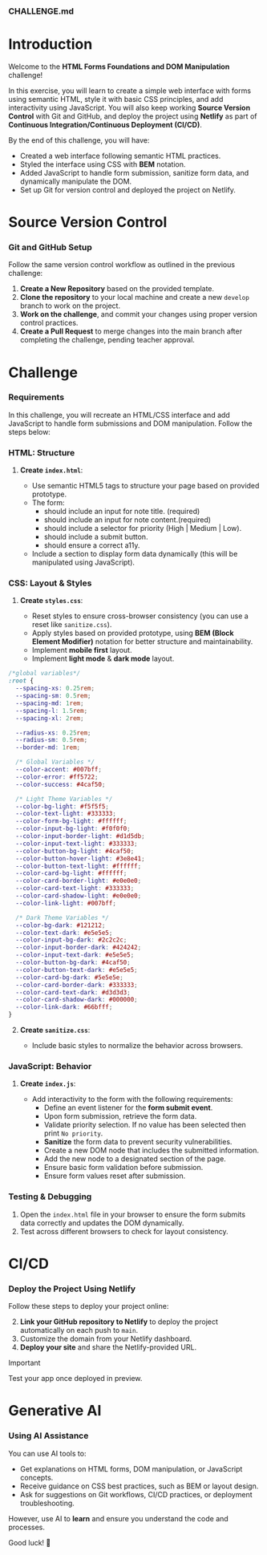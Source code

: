 ### CHALLENGE.md

# Introduction

Welcome to the **HTML Forms Foundations and DOM Manipulation** challenge!

In this exercise, you will learn to create a simple web interface with forms using semantic HTML, style it with basic CSS principles, and add interactivity using JavaScript. You will also keep working **Source Version Control** with Git and GitHub, and deploy the project using **Netlify** as part of **Continuous Integration/Continuous Deployment (CI/CD)**.

By the end of this challenge, you will have:

- Created a web interface following semantic HTML practices.
- Styled the interface using CSS with **BEM** notation.
- Added JavaScript to handle form submission, sanitize form data, and dynamically manipulate the DOM.
- Set up Git for version control and deployed the project on Netlify.

# Source Version Control

### Git and GitHub Setup

Follow the same version control workflow as outlined in the previous challenge:

1. **Create a New Repository** based on the provided template.
2. **Clone the repository** to your local machine and create a new `develop` branch to work on the project.
3. **Work on the challenge**, and commit your changes using proper version control practices.
4. **Create a Pull Request** to merge changes into the main branch after completing the challenge, pending teacher approval.

# Challenge

### Requirements

In this challenge, you will recreate an HTML/CSS interface and add JavaScript to handle form submissions and DOM manipulation. Follow the steps below:

### HTML: Structure

1. **Create `index.html`**:

   - Use semantic HTML5 tags to structure your page based on provided prototype.
   - The form:
     - should include an input for note title. (required)
     - should include an input for note content.(required)
     - should include a selector for priority (High | Medium | Low).
     - should include a submit button.
     - should ensure a correct a11y.
   - Include a section to display form data dynamically (this will be manipulated using JavaScript).

### CSS: Layout & Styles

1. **Create `styles.css`**:

   - Reset styles to ensure cross-browser consistency (you can use a reset like `sanitize.css`).
   - Apply styles based on provided prototype, using **BEM (Block Element Modifier)** notation for better structure and maintainability.
   - Implement **mobile first** layout.
   - Implement **light mode** & **dark mode** layout.

```css
/*global variables*/
:root {
  --spacing-xs: 0.25rem;
  --spacing-sm: 0.5rem;
  --spacing-md: 1rem;
  --spacing-l: 1.5rem;
  --spacing-xl: 2rem;

  --radius-xs: 0.25rem;
  --radius-sm: 0.5rem;
  --border-md: 1rem;

  /* Global Variables */
  --color-accent: #007bff;
  --color-error: #ff5722;
  --color-success: #4caf50;

  /* Light Theme Variables */
  --color-bg-light: #f5f5f5;
  --color-text-light: #333333;
  --color-form-bg-light: #ffffff;
  --color-input-bg-light: #f0f0f0;
  --color-input-border-light: #d1d5db;
  --color-input-text-light: #333333;
  --color-button-bg-light: #4caf50;
  --color-button-hover-light: #3e8e41;
  --color-button-text-light: #ffffff;
  --color-card-bg-light: #ffffff;
  --color-card-border-light: #e0e0e0;
  --color-card-text-light: #333333;
  --color-card-shadow-light: #e0e0e0;
  --color-link-light: #007bff;

  /* Dark Theme Variables */
  --color-bg-dark: #121212;
  --color-text-dark: #e5e5e5;
  --color-input-bg-dark: #2c2c2c;
  --color-input-border-dark: #424242;
  --color-input-text-dark: #e5e5e5;
  --color-button-bg-dark: #4caf50;
  --color-button-text-dark: #e5e5e5;
  --color-card-bg-dark: #5e5e5e;
  --color-card-border-dark: #333333;
  --color-card-text-dark: #d3d3d3;
  --color-card-shadow-dark: #000000;
  --color-link-dark: #66bfff;
}
```

2. **Create `sanitize.css`**:

   - Include basic styles to normalize the behavior across browsers.

### JavaScript: Behavior

1. **Create `index.js`**:

   - Add interactivity to the form with the following requirements:
     - Define an event listener for the **form submit event**.
     - Upon form submission, retrieve the form data.
     - Validate priority selection. If no value has been selected then print `No priority`.
     - **Sanitize** the form data to prevent security vulnerabilities.
     - Create a new DOM node that includes the submitted information.
     - Add the new node to a designated section of the page.
     - Ensure basic form validation before submission.
     - Ensure form values reset after submission.

### Testing & Debugging

1. Open the `index.html` file in your browser to ensure the form submits data correctly and updates the DOM dynamically.
2. Test across different browsers to check for layout consistency.

# CI/CD

### Deploy the Project Using Netlify

Follow these steps to deploy your project online:

2. **Link your GitHub repository to Netlify** to deploy the project automatically on each push to `main`.
3. Customize the domain from your Netlify dashboard.
4. **Deploy your site** and share the Netlify-provided URL.

> [!IMPORTANT]  
> Test your app once deployed in preview.

# Generative AI

### Using AI Assistance

You can use AI tools to:

- Get explanations on HTML forms, DOM manipulation, or JavaScript concepts.
- Receive guidance on CSS best practices, such as BEM or layout design.
- Ask for suggestions on Git workflows, CI/CD practices, or deployment troubleshooting.

However, use AI to **learn** and ensure you understand the code and processes.

Good luck! 🚀
